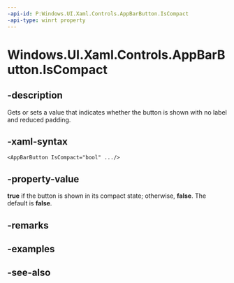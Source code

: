 ```yaml
---
-api-id: P:Windows.UI.Xaml.Controls.AppBarButton.IsCompact
-api-type: winrt property
---
```


<!-- Property syntax
public bool IsCompact { get;  set; }
-->

# Windows.UI.Xaml.Controls.AppBarButton.IsCompact

## -description
Gets or sets a value that indicates whether the button is shown with no label and reduced padding.



## -xaml-syntax
```xaml
<AppBarButton IsCompact="bool" .../>
```


## -property-value
**true** if the button is shown in its compact state; otherwise, **false**. The default is **false**.
## -remarks
<!--describe differences between regular and compact state. add screenshots. guidelines: always use compact state if not used in a commandbar. CommandBar manages state. If used in an AppBar directly, dev has to manage state.-->

## -examples

## -see-also

